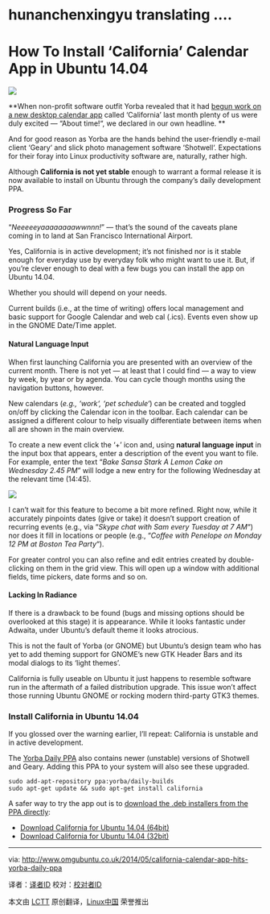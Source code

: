 hunanchenxingyu translating ....
================================================================================
How To Install ‘California’ Calendar App in Ubuntu 14.04
================================================================================
![](http://www.omgubuntu.co.uk/wp-content/uploads/2014/05/california-calendar.jpg)

**When non-profit software outfit Yorba revealed that it had [begun work on a new desktop calendar app][1] called ‘California’ last month plenty of us were duly excited — “About time!“, we declared in our own headline. **

And for good reason as Yorba are the hands behind the user-friendly e-mail client ‘Geary‘ and slick photo management software ‘Shotwell‘. Expectations for their foray into Linux productivity software are, naturally, rather high.

Although **California is not yet stable** enough to warrant a formal release it is now available to install on Ubuntu through the company’s daily development PPA.

### Progress So Far ###

“*Neeeeeyaaaaaaaawwnnn!*” — that’s the sound of the caveats plane coming in to land at San Francisco International Airport.

Yes, California is in active development; it’s not finished nor is it stable enough for everyday use by everyday folk who might want to use it. But, if you’re clever enough to deal with a few bugs you can install the app on Ubuntu 14.04.

Whether you should will depend on your needs.

Current builds (i.e., at the time of writing) offers local management and basic support for Google Calendar and web cal (.ics). Events even show up in the GNOME Date/Time applet.

#### Natural Language Input ####

When first launching California you are presented with an overview of the current month. There is not yet — at least that I could find — a way to view by week, by year or by agenda. You can cycle though months using the navigation buttons, however.

New calendars (*e.g., ‘work‘, ‘pet schedule‘*) can be created and toggled on/off by clicking the Calendar icon in the toolbar. Each calendar can be assigned a different colour to help visually differentiate between items when all are shown in the main overview.

To create a new event click the ‘+’ icon and, using **natural language input** in the input box that appears, enter a description of the event you want to file. For example, enter the text “*Bake Sansa Stark A Lemon Cake on Wednesday 2.45 PM*” will lodge a new entry for the following Wednesday at the relevant time (14:45).

![](http://www.omgubuntu.co.uk/wp-content/uploads/2014/05/Screen-Shot-2014-05-15-at-21.26.20.png)

I can’t wait for this feature to become a bit more refined. Right now, while it accurately pinpoints dates (give or take) it doesn’t support creation of recurring events (e.g., via “*Skype chat with Sam every Tuesday at 7 AM*“) nor does it fill in locations or people (e.g., “*Coffee with Penelope on Monday 12 PM at Boston Tea Party*“).

For greater control you can also refine and edit entries created by double-clicking on them in the grid view. This will open up a window with additional fields, time pickers, date forms and so on.

#### Lacking In Radiance ####

If there is a drawback to be found (bugs and missing options should be overlooked at this stage) it is appearance. While it looks fantastic under Adwaita, under Ubuntu’s default theme it looks atrocious.

This is not the fault of Yorba (or GNOME) but Ubuntu’s design team who has yet to add theming support for GNOME’s new GTK Header Bars and its modal dialogs to its ‘light themes’.

California is fully useable on Ubuntu it just happens to resemble software run in the aftermath of a failed distribution upgrade. This issue won’t affect those running Ubuntu GNOME or rocking modern third-party GTK3 themes.

### Install California in Ubuntu 14.04 ###

If you glossed over the warning earlier, I’ll repeat: California is unstable and in active development.

The [Yorba Daily PPA][2] also contains newer (unstable) versions of Shotwell and Geary. Adding this PPA to your system will also see these upgraded.

    sudo add-apt-repository ppa:yorba/daily-builds
    sudo apt-get update && sudo apt-get install california

A safer way to try the app out is to [download the .deb installers from the PPA directly][3]:

- [Download California for Ubuntu 14.04 (64bit)][4]
- [Download California for Ubuntu 14.04 (32bit)][5]

--------------------------------------------------------------------------------

via: http://www.omgubuntu.co.uk/2014/05/california-calendar-app-hits-yorba-daily-ppa

译者：[译者ID](https://github.com/译者ID) 校对：[校对者ID](https://github.com/校对者ID)

本文由 [LCTT](https://github.com/LCTT/TranslateProject) 原创翻译，[Linux中国](http://linux.cn/) 荣誉推出

[1]:http://www.omgubuntu.co.uk/2014/04/yorba-california-calendar-app-linux
[2]:https://launchpad.net/~yorba/+archive/daily-builds/
[3]:https://launchpad.net/~yorba/+archive/daily-builds/+packages
[4]:https://launchpad.net/~yorba/+archive/daily-builds/+files/california_0.1.0-0%7E188%7Eubuntu14.04.1_amd64.deb
[5]:https://launchpad.net/~yorba/+archive/daily-builds/+files/california_0.1.0-0%7E188%7Eubuntu14.04.1_i386.deb